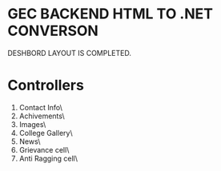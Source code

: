# GEC BACKEND HTML TO .NET CONVERSON

DESHBORD LAYOUT IS COMPLETED.

# Controllers

1. Contact Info\
2. Achivements\
3. Images\
4. College Gallery\
5. News\
6.  Grievance cell\
7.  Anti Ragging cell\
